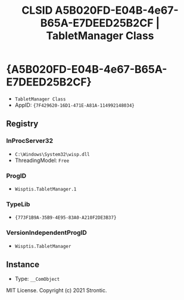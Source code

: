 ﻿---
title: "CLSID A5B020FD-E04B-4e67-B65A-E7DEED25B2CF | TabletManager Class"
excerpt: What is COM-Object CLSID A5B020FD-E04B-4e67-B65A-E7DEED25B2CF?
---

# {A5B020FD-E04B-4e67-B65A-E7DEED25B2CF}

* `TabletManager Class`
* AppID: `{7F429620-16D1-471E-A81A-114992148034}`

## Registry


### InProcServer32

* `C:\Windows\System32\wisp.dll`
* ThreadingModel: `Free`

### ProgID

* `Wisptis.TabletManager.1`

### TypeLib

* `{773F1B9A-35B9-4E95-83A0-A210F2DE3B37}`

### VersionIndependentProgID

* `Wisptis.TabletManager`

## Instance

* Type: `__ComObject`

MIT License. Copyright (c) 2021 Strontic.


